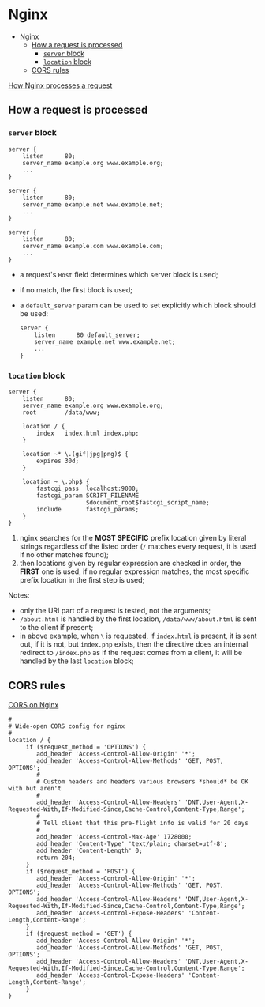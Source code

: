 Nginx
==========

- [Nginx](#nginx)
    - [How a request is processed](#how-a-request-is-processed)
        - [`server` block](#server-block)
        - [`location` block](#location-block)
    - [CORS rules](#cors-rules)

[How Nginx processes a request](http://nginx.org/en/docs/http/request_processing.html)

## How a request is processed

### `server` block

```
server {
    listen      80;
    server_name example.org www.example.org;
    ...
}

server {
    listen      80;
    server_name example.net www.example.net;
    ...
}

server {
    listen      80;
    server_name example.com www.example.com;
    ...
}
```

* a request's `Host` field determines which server block is used;
* if no match, the first block is used;
* a `default_server` param can be used to set explicitly which block should be used:

    ```
    server {
        listen      80 default_server;
        server_name example.net www.example.net;
        ...
    }
    ```

### `location` block

```
server {
    listen      80;
    server_name example.org www.example.org;
    root        /data/www;

    location / {
        index   index.html index.php;
    }

    location ~* \.(gif|jpg|png)$ {
        expires 30d;
    }

    location ~ \.php$ {
        fastcgi_pass  localhost:9000;
        fastcgi_param SCRIPT_FILENAME
                      $document_root$fastcgi_script_name;
        include       fastcgi_params;
    }
}
```

1. nginx searches for the **MOST SPECIFIC** prefix location given by literal strings regardless of the listed order (`/` matches every request, it is used if no other matches found);
2. then locations given by regular expression are checked in order, the **FIRST** one is used, if no regular expression matches, the most specific prefix location in the first step is used;

Notes:

* only the URI part of a request is tested, not the arguments;
* `/about.html` is handled by the first location, `/data/www/about.html` is sent to the client if present;
* in above example, when `\` is requested, if `index.html` is present, it is sent out, if it is not, but `index.php` exists, then the directive does an internal redirect to `/index.php` as if the request comes from a client, it will be handled by the last `location` block;

## CORS rules

[CORS on Nginx](https://enable-cors.org/server_nginx.html)

```
#
# Wide-open CORS config for nginx
#
location / {
     if ($request_method = 'OPTIONS') {
        add_header 'Access-Control-Allow-Origin' '*';
        add_header 'Access-Control-Allow-Methods' 'GET, POST, OPTIONS';
        #
        # Custom headers and headers various browsers *should* be OK with but aren't
        #
        add_header 'Access-Control-Allow-Headers' 'DNT,User-Agent,X-Requested-With,If-Modified-Since,Cache-Control,Content-Type,Range';
        #
        # Tell client that this pre-flight info is valid for 20 days
        #
        add_header 'Access-Control-Max-Age' 1728000;
        add_header 'Content-Type' 'text/plain; charset=utf-8';
        add_header 'Content-Length' 0;
        return 204;
     }
     if ($request_method = 'POST') {
        add_header 'Access-Control-Allow-Origin' '*';
        add_header 'Access-Control-Allow-Methods' 'GET, POST, OPTIONS';
        add_header 'Access-Control-Allow-Headers' 'DNT,User-Agent,X-Requested-With,If-Modified-Since,Cache-Control,Content-Type,Range';
        add_header 'Access-Control-Expose-Headers' 'Content-Length,Content-Range';
     }
     if ($request_method = 'GET') {
        add_header 'Access-Control-Allow-Origin' '*';
        add_header 'Access-Control-Allow-Methods' 'GET, POST, OPTIONS';
        add_header 'Access-Control-Allow-Headers' 'DNT,User-Agent,X-Requested-With,If-Modified-Since,Cache-Control,Content-Type,Range';
        add_header 'Access-Control-Expose-Headers' 'Content-Length,Content-Range';
     }
}
```